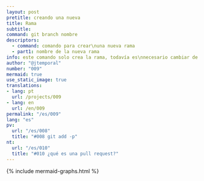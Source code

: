```yaml
---
layout: post
pretitle: creando una nueva
title: Rama
subtitle: 
command: git branch nombre
descriptors:
  - command: comando para crear\nuna nueva rama
  - part1: nombre de la nueva rama
info: este comando solo crea la rama, todavía es\nnecesario cambiar de rama para hacer commits
author: "@jtemporal"
number: "009"
mermaid: true
use_static_image: true
translations:
- lang: pt
  url: /projects/009
- lang: en
  url: /en/009
permalink: "/es/009"
lang: "es"
pv:
  url: "/es/008"
  title: "#008 git add -p"
nt:
  url: "/es/010"
  title: "#010 ¿qué es una pull request?"
---
```


{% include mermaid-graphs.html %}